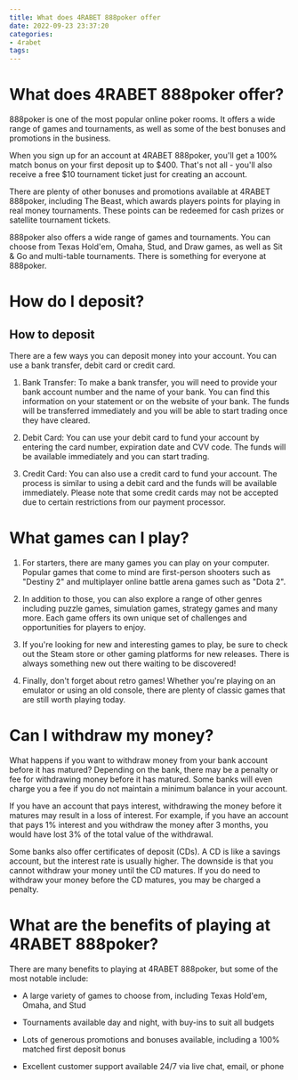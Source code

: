 ```yaml
---
title: What does 4RABET 888poker offer
date: 2022-09-23 23:37:20
categories:
- 4rabet
tags:
---
```



#  What does 4RABET 888poker offer?

888poker is one of the most popular online poker rooms. It offers a wide range of games and tournaments, as well as some of the best bonuses and promotions in the business.

When you sign up for an account at 4RABET 888poker, you'll get a 100% match bonus on your first deposit up to $400. That's not all - you'll also receive a free $10 tournament ticket just for creating an account.

There are plenty of other bonuses and promotions available at 4RABET 888poker, including The Beast, which awards players points for playing in real money tournaments. These points can be redeemed for cash prizes or satellite tournament tickets.

888poker also offers a wide range of games and tournaments. You can choose from Texas Hold'em, Omaha, Stud, and Draw games, as well as Sit & Go and multi-table tournaments. There is something for everyone at 888poker.

#  How do I deposit?

## How to deposit

There are a few ways you can deposit money into your account. You can use a bank transfer, debit card or credit card.

1. Bank Transfer: To make a bank transfer, you will need to provide your bank account number and the name of your bank. You can find this information on your statement or on the website of your bank. The funds will be transferred immediately and you will be able to start trading once they have cleared.

2. Debit Card: You can use your debit card to fund your account by entering the card number, expiration date and CVV code. The funds will be available immediately and you can start trading.

3. Credit Card: You can also use a credit card to fund your account. The process is similar to using a debit card and the funds will be available immediately. Please note that some credit cards may not be accepted due to certain restrictions from our payment processor.

#  What games can I play?

1.  For starters, there are many games you can play on your computer. Popular games that come to mind are first-person shooters such as "Destiny 2" and multiplayer online battle arena games such as "Dota 2".

2.  In addition to those, you can also explore a range of other genres including puzzle games, simulation games, strategy games and many more. Each game offers its own unique set of challenges and opportunities for players to enjoy.

3.  If you're looking for new and interesting games to play, be sure to check out the Steam store or other gaming platforms for new releases. There is always something new out there waiting to be discovered!

4.  Finally, don't forget about retro games! Whether you're playing on an emulator or using an old console, there are plenty of classic games that are still worth playing today.

#  Can I withdraw my money?

What happens if you want to withdraw money from your bank account before it has matured? Depending on the bank, there may be a penalty or fee for withdrawing money before it has matured. Some banks will even charge you a fee if you do not maintain a minimum balance in your account.

If you have an account that pays interest, withdrawing the money before it matures may result in a loss of interest. For example, if you have an account that pays 1% interest and you withdraw the money after 3 months, you would have lost 3% of the total value of the withdrawal.

Some banks also offer certificates of deposit (CDs). A CD is like a savings account, but the interest rate is usually higher. The downside is that you cannot withdraw your money until the CD matures. If you do need to withdraw your money before the CD matures, you may be charged a penalty.

#  What are the benefits of playing at 4RABET 888poker?

There are many benefits to playing at 4RABET 888poker, but some of the most notable include:

- A large variety of games to choose from, including Texas Hold'em, Omaha, and Stud

- Tournaments available day and night, with buy-ins to suit all budgets

- Lots of generous promotions and bonuses available, including a 100% matched first deposit bonus

- Excellent customer support available 24/7 via live chat, email, or phone